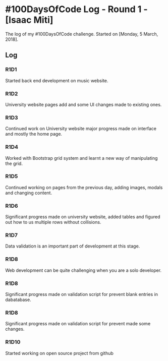 # #100DaysOfCode Log - Round 1 - [Isaac Miti]

The log of my #100DaysOfCode challenge. Started on [Monday, 5 March, 2018].

## Log

### R1D1
Started back end development on music website.

### R1D2
University website pages add and some UI changes made to existing ones.

### R1D3
Continued work on University website major progress made on interface and mostly the home page.

### R1D4
Worked with Bootstrap grid system and learnt a new way of manipulating the grid.

### R1D5
Continued working on pages from the previous day, adding images, modals and changing content.

### R1D6
Significant progress made on university website, added tables and figured out how to us multiple rows without collisions.

### R1D7
Data validation is an important part of development at this stage.

### R1D8
Web development can be quite challenging when you are a solo developer.

### R1D8
Significant progress made on validation script for prevent blank entries in dabatabase.

### R1D8
Significant progress made on validation script for prevent made some changes.

### R1D10
Started working on open source project from github

